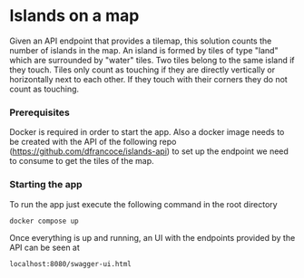 # Islands on a map

Given an API endpoint that provides a tilemap, this solution counts the number of islands in the map. An island is 
formed by tiles of type "land" which are surrounded by "water" tiles. Two tiles belong to the same island if they touch. 
Tiles only count as touching if they are directly vertically or horizontally next to each other. If they touch with 
their corners they do not count as touching.

### Prerequisites

Docker is required in order to start the app. Also a docker image needs to be created with the API of the following repo 
(https://github.com/dfrancoce/islands-api) to set up the endpoint we need to consume to get the tiles of the map.

### Starting the app

To run the app just execute the following command in the root directory 
```
docker compose up
```
Once everything is up and running, an UI with the endpoints provided by the API can be seen at 
```
localhost:8080/swagger-ui.html
```